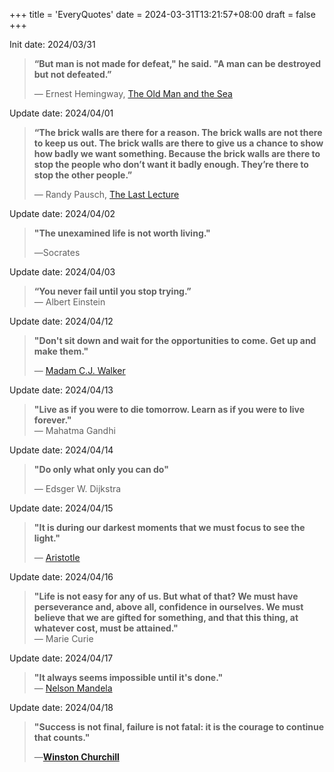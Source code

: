 +++
title = 'EveryQuotes'
date = 2024-03-31T13:21:57+08:00
draft = false
+++

Init date: 2024/03/31

> **“But man is not made for defeat," he said. "A man can be destroyed but not defeated.”**  
> 
> ― Ernest Hemingway, [The Old Man and the Sea](https://www.goodreads.com/work/quotes/69741)

Update date: 2024/04/01

> **“The brick walls are there for a reason. The brick walls are not there to keep us out. The brick walls are there to give us a chance to show how badly we want something. Because the brick walls are there to stop the people who don’t want it badly enough. They’re there to stop the other people.”**  
> 
> ― Randy Pausch, [The Last Lecture](https://www.goodreads.com/work/quotes/3364076)

Update date: 2024/04/02  

> **"The unexamined life is not worth living."**
> 
> ―Socrates

Update date: 2024/04/03

> **“You never fail until you stop trying.”**  
> ― Albert Einstein

Update date: 2024/04/12

> **"Don't sit down and wait for the opportunities to come. Get up and make them."**   
> 
> — [Madam C.J. Walker](https://nmaahc.si.edu/explore/stories/annie-malone-and-madam-cj-walker-pioneers-african-american-beauty-industry)

Update date: 2024/04/13  

> **"Live as if you were to die tomorrow. Learn as if you were to live forever."**  
> ― Mahatma Gandhi  

Update date: 2024/04/14  

> **"Do only what only you can do"**
> 
> ― Edsger W. Dijkstra

Update date: 2024/04/15

> **"It is during our darkest moments that we must focus to see the light."**   
> 
> — [Aristotle](https://www.goodreads.com/quotes/103862-it-is-during-our-darkest-moments-that-we-must-focus)

Update date: 2024/04/16

> **"Life is not easy for any of us. But what of that? We must have perseverance and, above all, confidence in ourselves. We must believe that we are gifted for something, and that this thing, at whatever cost, must be attained."**  
> — Marie Curie

Update date: 2024/04/17

> **"It always seems impossible until it's done."**  
> — [Nelson Mandela](https://www.britannica.com/list/nelson-mandela-quotes#:~:text=%E2%80%9CIt%20always%20seems%20impossible%20until,freedom%20to%20make%20it%20will.%E2%80%9D)

Update date: 2024/04/18

> **"Success is not final, failure is not fatal: it is the courage to continue that counts."**    
> 
> 
> —**[Winston Churchill](https://parade.com/1034871/marynliles/winston-churchill-quotes/)**
